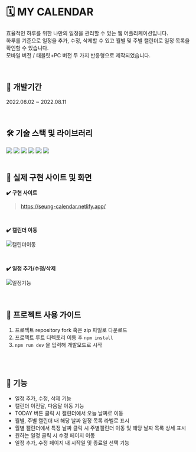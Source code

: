 # 🗓 MY CALENDAR
효율적인 하루를 위한 나만의 일정을 관리할 수 있는 웹 어플리케이션입니다.<br />
하루를 기준으로 일정을 추가, 수정, 삭제할 수 있고 월별 및 주별 캘린더로 일정 목록을 확인할 수 있습니다.<br />
모바일 버전 / 태블릿+PC 버전 두 가지 반응형으로 제작되었습니다.

<br />

## 📌 개발기간
2022.08.02 ~ 2022.08.11

<br />

## 🛠 기술 스택 및 라이브러리
<span>
  <img src="https://img.shields.io/badge/react-61DAFB?style=for-the-badge&logo=react&logoColor=black">
  <img src="https://img.shields.io/badge/typescript-3178C6?style=for-the-badge&logo=react&logoColor=white">
  <img src="https://img.shields.io/badge/redux toolkit-764ABC?style=for-the-badge&logo=redux&logoColor=white">
  <img src="https://img.shields.io/badge/emotion-FE5196?style=for-the-badge&logo=emotion&logoColor=white">
  <img src="https://img.shields.io/badge/date_fns-A9225C?style=for-the-badge&logo=&logoColor=">
    <img src="https://img.shields.io/badge/react_datepicker-83B81A?style=for-the-badge&logo=&logoColor=">
</span>

<br />
<br />

## 🔗 실제 구현 사이트 및 화면

**✔️ 구현 사이트**

> https://seung-calendar.netlify.app/

<br />

**✔️ 캘린더 이동**

![캘린더이동](https://user-images.githubusercontent.com/92796062/185048725-6512bf5f-018e-4c96-93e4-3b0e11d34dad.gif)

<br />

**✔️ 일정 추가/수정/삭제**

![일정기능](https://user-images.githubusercontent.com/92796062/185048749-149ab7ce-cb5a-4a88-a090-71027660fe4c.gif)


<br />

## 📒 프로젝트 사용 가이드

1. 프로젝트 repository fork 혹은 zip 파일로 다운로드
2. 프로젝트 루트 디렉토리 이동 후 `npm install`
3. `npm run dev` 을 입력해 개발모드로 시작

<br />

<br />

## 📍 기능

- 일정 추가, 수정, 삭제 기능
- 캘린더 이전달, 다음달 이동 기능
- TODAY 버튼 클릭 시 캘린더에서 오늘 날짜로 이동
- 월별, 주별 캘린더 내 해당 날짜 일정 목록 라벨로 표시
- 월별 캘린더에서 특정 날짜 클릭 시 주별캘린더 이동 및 해당 날짜 목록 상세 표시
- 원하는 일정 클릭 시 수정 페이지 이동
- 일정 추가, 수정 페이지 내 시작일 및 종료일 선택 기능

<br />
